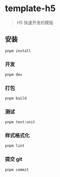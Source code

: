 # template-h5

> H5 快速开发的模版

## 安装

```sh
pnpm install
```

### 开发

```sh
pnpm dev
```

### 打包

```sh
pnpm build
```

### 测试

```sh
pnpm test:unit
```

### 样式格式化

```sh
pnpm lint
```

### 提交 git

```sh
pnpm commit
```
